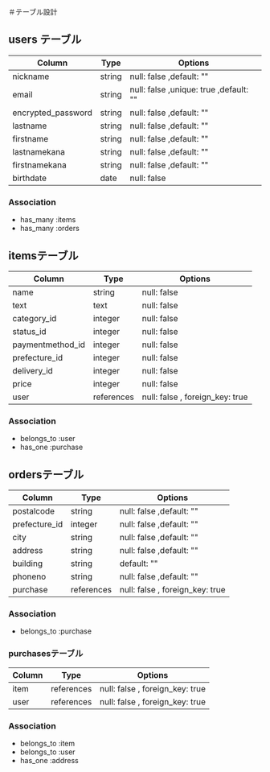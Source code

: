 ＃テーブル設計
## users テーブル

| Column             |  Type    |  Options                               |
| --------           |  ------  |  -----------                           |
| nickname           |  string  |  null: false ,default: ""              |
| email              |  string  |  null: false ,unique: true ,default: ""|
| encrypted_password |  string  |  null: false ,default: ""              |
| lastname           |  string  |  null: false ,default: ""              |
| firstname          |  string  |  null: false ,default: ""              |
| lastnamekana       |  string  |  null: false ,default: ""              |
| firstnamekana      |  string  |  null: false ,default: ""              |
| birthdate          |  date    |  null: false                           |

### Association

- has_many :items
- has_many :orders

## itemsテーブル

| Column          | Type       | Options                         |
| --------        | ------     | ------------------------------- |
| name            | string     | null: false                     |
| text            | text       | null: false                     |
| category_id     | integer    | null: false                     |
| status_id       | integer    | null: false                     |
| paymentmethod_id| integer    | null: false                     |
| prefecture_id   | integer    | null: false                     |
| delivery_id     | integer    | null: false                     |
| price           | integer    | null: false                     |
| user            | references | null: false , foreign_key: true |

### Association

- belongs_to :user
- has_one :purchase

## ordersテーブル

| Column       | Type       | Options                         |
| --------     | ------     | ------------------------------- |
| postalcode   | string     | null: false ,default: ""        |
| prefecture_id| integer    | null: false ,default: ""        |
| city         | string     | null: false ,default: ""        |
| address      | string     | null: false ,default: ""        |
| building     | string     | default: ""                     |
| phoneno      | string     | null: false ,default: ""        |
| purchase     | references | null: false , foreign_key: true | 



### Association
- belongs_to :purchase

### purchasesテーブル

| Column       | Type       | Options                         |
| --------     | ------     | ------------------------------- |
| item         | references | null: false , foreign_key: true | 
| user         | references | null: false , foreign_key: true |

### Association

- belongs_to :item
- belongs_to :user
- has_one :address
